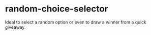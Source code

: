 # random-choice-selector

Ideal to select a random option or even to draw a winner from a quick giveaway.
